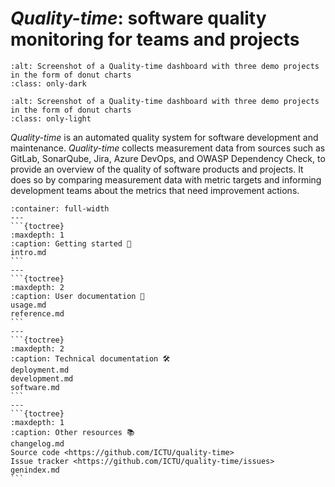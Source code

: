 # *Quality-time*: software quality monitoring for teams and projects

```{image} screenshots/projects_dashboard_dark.png
:alt: Screenshot of a Quality-time dashboard with three demo projects in the form of donut charts
:class: only-dark
```

```{image} screenshots/projects_dashboard.png
:alt: Screenshot of a Quality-time dashboard with three demo projects in the form of donut charts
:class: only-light
```

*Quality-time* is an automated quality system for software development and maintenance. *Quality-time* collects measurement data from sources such as GitLab, SonarQube, Jira, Azure DevOps, and OWASP Dependency Check, to provide an overview of the quality of software products and projects. It does so by comparing measurement data with metric targets and informing development teams about the metrics that need improvement actions.

````{panels}
:container: full-width
---
```{toctree}
:maxdepth: 1
:caption: Getting started 👋
intro.md
```
---
```{toctree}
:maxdepth: 2
:caption: User documentation 📗
usage.md
reference.md
```
---
```{toctree}
:maxdepth: 2
:caption: Technical documentation 🛠
deployment.md
development.md
software.md
```
---
```{toctree}
:maxdepth: 1
:caption: Other resources 📚
changelog.md
Source code <https://github.com/ICTU/quality-time>
Issue tracker <https://github.com/ICTU/quality-time/issues>
genindex.md
```
````
